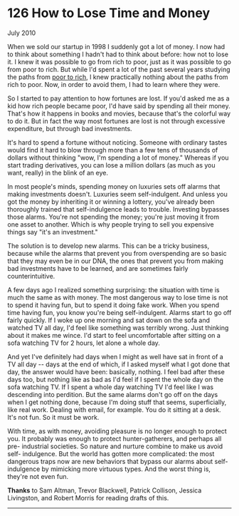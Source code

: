 # 126 How to Lose Time and Money


  
 
  
 July 2010   
  
 When we sold our startup in 1998 I suddenly got a lot of money. I now had to think about something I hadn't had to think about before: how not to lose it. I knew it was possible to go from rich to poor, just as it was possible to go from poor to rich. But while I'd spent a lot of the past several years studying the paths from [poor to rich](wealth.html), I knew practically nothing about the paths from rich to poor. Now, in order to avoid them, I had to learn where they were.   
  
 So I started to pay attention to how fortunes are lost. If you'd asked me as a kid how rich people became poor, I'd have said by spending all their money. That's how it happens in books and movies, because that's the colorful way to do it. But in fact the way most fortunes are lost is not through excessive expenditure, but through bad investments.   
  
 It's hard to spend a fortune without noticing. Someone with ordinary tastes would find it hard to blow through more than a few tens of thousands of dollars without thinking "wow, I'm spending a lot of money." Whereas if you start trading derivatives, you can lose a million dollars (as much as you want, really) in the blink of an eye.   
  
 In most people's minds, spending money on luxuries sets off alarms that making investments doesn't. Luxuries seem self-indulgent. And unless you got the money by inheriting it or winning a lottery, you've already been thoroughly trained that self-indulgence leads to trouble. Investing bypasses those alarms. You're not spending the money; you're just moving it from one asset to another. Which is why people trying to sell you expensive things say "it's an investment."   
  
 The solution is to develop new alarms. This can be a tricky business, because while the alarms that prevent you from overspending are so basic that they may even be in our DNA, the ones that prevent you from making bad investments have to be learned, and are sometimes fairly counterintuitive.   
  
 A few days ago I realized something surprising: the situation with time is much the same as with money. The most dangerous way to lose time is not to spend it having fun, but to spend it doing fake work. When you spend time having fun, you know you're being self-indulgent. Alarms start to go off fairly quickly. If I woke up one morning and sat down on the sofa and watched TV all day, I'd feel like something was terribly wrong. Just thinking about it makes me wince. I'd start to feel uncomfortable after sitting on a sofa watching TV for 2 hours, let alone a whole day.   
  
 And yet I've definitely had days when I might as well have sat in front of a TV all day -- days at the end of which, if I asked myself what I got done that day, the answer would have been: basically, nothing. I feel bad after these days too, but nothing like as bad as I'd feel if I spent the whole day on the sofa watching TV. If I spent a whole day watching TV I'd feel like I was descending into perdition. But the same alarms don't go off on the days when I get nothing done, because I'm doing stuff that seems, superficially, like real work. Dealing with email, for example. You do it sitting at a desk. It's not fun. So it must be work.   
  
 With time, as with money, avoiding pleasure is no longer enough to protect you. It probably was enough to protect hunter-gatherers, and perhaps all pre- industrial societies. So nature and nurture combine to make us avoid self- indulgence. But the world has gotten more complicated: the most dangerous traps now are new behaviors that bypass our alarms about self-indulgence by mimicking more virtuous types. And the worst thing is, they're not even fun.   
  
 
  
 
  
 
  
 
  
 **Thanks** to Sam Altman, Trevor Blackwell, Patrick Collison, Jessica Livingston, and Robert Morris for reading drafts of this.   
  
 
  
 
  
 
  
 

 
* * *
 

 

